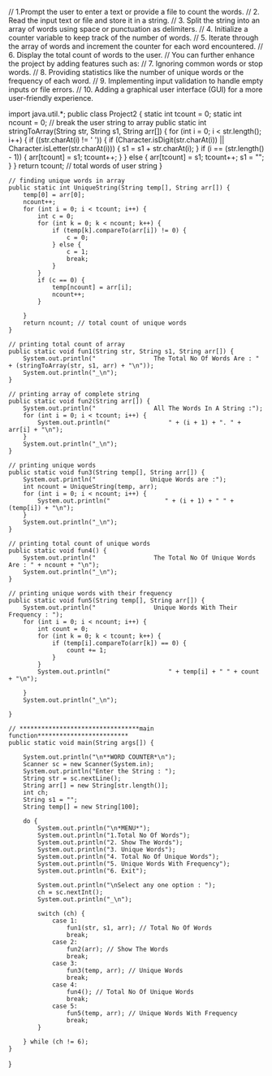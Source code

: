 // 1.Prompt the user to enter a text or provide a file to count the words.
//  2. Read the input text or file and store it in a string.
//  3. Split the string into an array of words using space or punctuation as delimiters.
//  4. Initialize a counter variable to keep track of the number of words.
//  5. Iterate through the array of words and increment the counter for each word encountered.
//  6. Display the total count of words to the user.
//  You can further enhance the project by adding features such as:
//  7. Ignoring common words or stop words.
//  8. Providing statistics like the number of unique words or the frequency of each word.
//  9. Implementing input validation to handle empty inputs or file errors.
//  10. Adding a graphical user interface (GUI) for a more user-friendly experience.



import java.util.*;
public class Project2 {
    static int tcount = 0;
    static int ncount = 0;
    // break the user string to array
    public static int stringToArray(String str, String s1, String arr[]) {
        for (int i = 0; i < str.length(); i++) {
            if ((str.charAt(i) != ' ')) {
                if (Character.isDigit(str.charAt(i)) || Character.isLetter(str.charAt(i))) {
                    s1 = s1 + str.charAt(i);
                }
                if (i == (str.length() - 1)) {
                    arr[tcount] = s1;
                    tcount++;
                }
            } else {
                arr[tcount] = s1;
                tcount++;
                s1 = "";
            }
        }
        return tcount; // total words of user string
    }

    // finding unique words in array
    public static int UniqueString(String temp[], String arr[]) {
        temp[0] = arr[0];
        ncount++;
        for (int i = 0; i < tcount; i++) {
            int c = 0;
            for (int k = 0; k < ncount; k++) {
                if (temp[k].compareTo(arr[i]) != 0) {
                    c = 0;
                } else {
                    c = 1;
                    break;
                }
            }
            if (c == 0) {
                temp[ncount] = arr[i];
                ncount++;
            }

        }
        return ncount; // total count of unique words
    }

    // printing total count of array
    public static void fun1(String str, String s1, String arr[]) {
        System.out.println("                The Total No Of Words Are : " + (stringToArray(str, s1, arr) + "\n"));
        System.out.println("_\n");
    }

    // printing array of complete string
    public static void fun2(String arr[]) {
        System.out.println("                All The Words In A String :");
        for (int i = 0; i < tcount; i++) {
            System.out.println("                " + (i + 1) + ". " + arr[i] + "\n");
        }
        System.out.println("_\n");
    }

    // printing unique words
    public static void fun3(String temp[], String arr[]) {
        System.out.println("               Unique Words are :");
        int ncount = UniqueString(temp, arr);
        for (int i = 0; i < ncount; i++) {
            System.out.println("               " + (i + 1) + " " + (temp[i]) + "\n");
        }
        System.out.println("_\n");
    }

    // printing total count of unique words
    public static void fun4() {
        System.out.println("                The Total No Of Unique Words Are : " + ncount + "\n");
        System.out.println("_\n");
    }

    // printing unique words with their frequency
    public static void fun5(String temp[], String arr[]) {
        System.out.println("                Unique Words With Their Frequency : ");
        for (int i = 0; i < ncount; i++) {
            int count = 0;
            for (int k = 0; k < tcount; k++) {
                if (temp[i].compareTo(arr[k]) == 0) {
                    count += 1;
                }
            }
            System.out.println("                " + temp[i] + " " + count + "\n");

        }
        System.out.println("_\n");

    }

    // *********************************main function*************************
    public static void main(String args[]) {

        System.out.println("\n**WORD COUNTER*\n");
        Scanner sc = new Scanner(System.in);
        System.out.println("Enter the String : ");
        String str = sc.nextLine();
        String arr[] = new String[str.length()];
        int ch;
        String s1 = "";
        String temp[] = new String[100];

        do {
            System.out.println("\n*MENU*");
            System.out.println("1.Total No Of Words");
            System.out.println("2. Show The Words");
            System.out.println("3. Unique Words");
            System.out.println("4. Total No Of Unique Words");
            System.out.println("5. Unique Words With Frequency");
            System.out.println("6. Exit");

            System.out.println("\nSelect any one option : ");
            ch = sc.nextInt();
            System.out.println("_\n");

            switch (ch) {
                case 1:
                    fun1(str, s1, arr); // Total No Of Words
                    break;
                case 2:
                    fun2(arr); // Show The Words
                    break;
                case 3:
                    fun3(temp, arr); // Unique Words
                    break;
                case 4:
                    fun4(); // Total No Of Unique Words
                    break;
                case 5:
                    fun5(temp, arr); // Unique Words With Frequency
                    break;
            }

        } while (ch != 6);
    }
}
